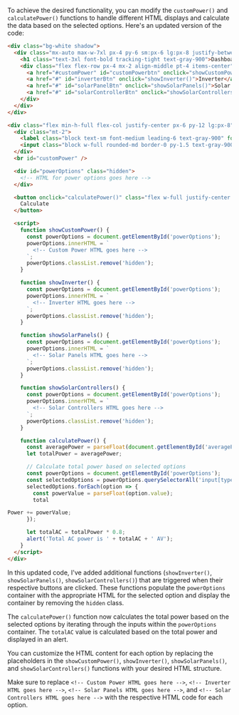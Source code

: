 To achieve the desired functionality, you can modify the `customPower()` and `calculatePower()` functions to handle different HTML displays and calculate the data based on the selected options. Here's an updated version of the code:

```html
<div class="bg-white shadow">
  <div class="mx-auto max-w-7xl px-4 py-6 sm:px-6 lg:px-8 justify-between flex flex-row flex-wrap align-middle pt-4 items-center">
    <h1 class="text-3xl font-bold tracking-tight text-gray-900">Dashboard</h1>
    <div class="flex flex-row px-4 mx-2 align-middle pt-4 items-center">
      <a href="#customPower" id="customPowerbtn" onclick="showCustomPower()">Custom Power</a>
      <a href="#" id="inverterBtn" onclick="showInverter()">Inverter</a>
      <a href="#" id="solarPanelBtn" onclick="showSolarPanels()">Solar Panels</a>
      <a href="#" id="solarControllerBtn" onclick="showSolarControllers()">Solar Controllers</a>
    </div>
  </div>
</div>

<div class="flex min-h-full flex-col justify-center px-6 py-12 lg:px-8">
  <div class="mt-2">
    <label class="block text-sm font-medium leading-6 text-gray-900" for="averagePower">Average Power</label>
    <input class="block w-full rounded-md border-0 py-1.5 text-gray-900 shadow-sm ring-1 ring-inset ring-gray-300 placeholder:text-gray-400 focus:ring-2 focus:ring-inset focus:ring-indigo-600 sm:text-sm sm:leading-6" type="text" placeholder="0" id="averagePower">
  </div>
  <br id="customPower" />

  <div id="powerOptions" class="hidden">
    <!-- HTML for power options goes here -->
  </div>

  <button onclick="calculatePower()" class="flex w-full justify-center rounded-md bg-indigo-600 px-3 py-1.5 text-sm font-semibold leading-6 text-white shadow-sm hover:bg-indigo-500 focus-visible:outline focus-visible:outline-2 focus-visible:outline-offset-2 focus-visible:outline-indigo-600">
    Calculate
  </button>

  <script>
    function showCustomPower() {
      const powerOptions = document.getElementById('powerOptions');
      powerOptions.innerHTML = `
        <!-- Custom Power HTML goes here -->
      `;
      powerOptions.classList.remove('hidden');
    }

    function showInverter() {
      const powerOptions = document.getElementById('powerOptions');
      powerOptions.innerHTML = `
        <!-- Inverter HTML goes here -->
      `;
      powerOptions.classList.remove('hidden');
    }

    function showSolarPanels() {
      const powerOptions = document.getElementById('powerOptions');
      powerOptions.innerHTML = `
        <!-- Solar Panels HTML goes here -->
      `;
      powerOptions.classList.remove('hidden');
    }

    function showSolarControllers() {
      const powerOptions = document.getElementById('powerOptions');
      powerOptions.innerHTML = `
        <!-- Solar Controllers HTML goes here -->
      `;
      powerOptions.classList.remove('hidden');
    }

    function calculatePower() {
      const averagePower = parseFloat(document.getElementById('averagePower').value);
      let totalPower = averagePower;

      // Calculate total power based on selected options
      const powerOptions = document.getElementById('powerOptions');
      const selectedOptions = powerOptions.querySelectorAll('input[type="text"]');
      selectedOptions.forEach(option => {
        const powerValue = parseFloat(option.value);
        total

Power += powerValue;
      });

      let totalAC = totalPower * 0.8;
      alert('Total AC power is ' + totalAC + ' AV');
    }
  </script>
</div>
```

In this updated code, I've added additional functions (`showInverter()`, `showSolarPanels()`, `showSolarControllers()`) that are triggered when their respective buttons are clicked. These functions populate the `powerOptions` container with the appropriate HTML for the selected option and display the container by removing the `hidden` class.

The `calculatePower()` function now calculates the total power based on the selected options by iterating through the inputs within the `powerOptions` container. The `totalAC` value is calculated based on the total power and displayed in an alert.

You can customize the HTML content for each option by replacing the placeholders in the `showCustomPower()`, `showInverter()`, `showSolarPanels()`, and `showSolarControllers()` functions with your desired HTML structure.

Make sure to replace `<!-- Custom Power HTML goes here -->`, `<!-- Inverter HTML goes here -->`, `<!-- Solar Panels HTML goes here -->`, and `<!-- Solar Controllers HTML goes here -->` with the respective HTML code for each option.